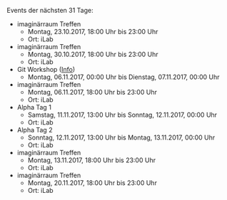 Events der nächsten 31 Tage:

- imaginärraum Treffen
  - Montag, 23.10.2017, 18:00 Uhr bis 23:00 Uhr
  - Ort: iLab
- imaginärraum Treffen
  - Montag, 30.10.2017, 18:00 Uhr bis 23:00 Uhr
  - Ort: iLab
- Git Workshop ([Info](https://imaginaerraum.de/wiki/Git_Workshop))
  - Montag, 06.11.2017, 00:00 Uhr bis Dienstag, 07.11.2017, 00:00 Uhr
- imaginärraum Treffen
  - Montag, 06.11.2017, 18:00 Uhr bis 23:00 Uhr
  - Ort: iLab
- Alpha Tag 1
  - Samstag, 11.11.2017, 13:00 Uhr bis Sonntag, 12.11.2017, 00:00 Uhr
  - Ort: iLab
- Alpha Tag 2
  - Sonntag, 12.11.2017, 13:00 Uhr bis Montag, 13.11.2017, 00:00 Uhr
  - Ort: iLab
- imaginärraum Treffen
  - Montag, 13.11.2017, 18:00 Uhr bis 23:00 Uhr
  - Ort: iLab
- imaginärraum Treffen
  - Montag, 20.11.2017, 18:00 Uhr bis 23:00 Uhr
  - Ort: iLab
